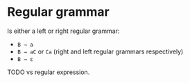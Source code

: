 # Regular grammar

Is either a left or right regular grammar:

- `B → a`
- `B → aC` or `Ca` (right and left regular grammars respectively)
- `B → ε`

TODO vs regular expression.
